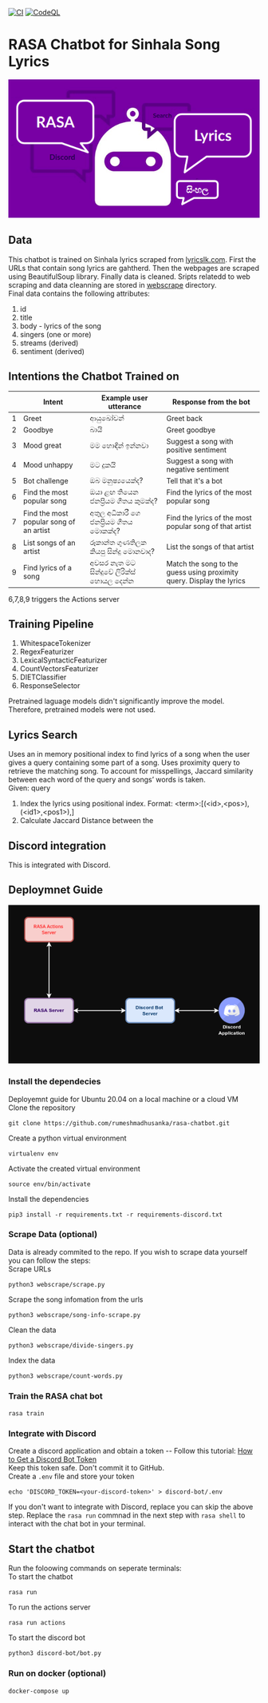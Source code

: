 [![CI](https://github.com/rumeshmadhusanka/rasa-chatbot/actions/workflows/main.yml/badge.svg?branch=master)](https://github.com/rumeshmadhusanka/rasa-chatbot/actions/workflows/main.yml)
[![CodeQL](https://github.com/rumeshmadhusanka/rasa-chatbot/actions/workflows/codeql-analysis.yml/badge.svg)](https://github.com/rumeshmadhusanka/rasa-chatbot/actions/workflows/codeql-analysis.yml)
# RASA Chatbot for Sinhala Song Lyrics
<p align="center">
  <img src="background.png" />
</p>


## Data
This chatbot is trained on Sinhala lyrics scraped from [lyricslk.com](https://lyricslk.com). First the URLs that contain song lyrics are gahtherd. Then the webpages are scraped using BeautifulSoup library. Finally data is cleaned. Sripts relatedd to web scraping and data cleanning are stored in [webscrape](webscrape) directory.<br>
Final data contains the following attributes: 
1. id
2. title 
3. body - lyrics of the song
4. singers (one or more)
5. streams (derived)
6. sentiment (derived)

## Intentions the Chatbot Trained on


| | Intent | Example user utterance|Response from the bot |
| ---| --- | ----------- |-----|
|1|Greet|ආයුඛෝවන්| Greet back|
|2|Goodbye|බායි| Greet goodbye|
|3|Mood great|මම හොඳින් ඉන්නවා|Suggest a song with positive sentiment|
|4|Mood unhappy|මට දුකයි|Suggest a song with negative sentiment|
|5|Bot challenge|ඔබ මනුෂ්‍යයෙක්ද?|Tell that it's a bot|
|6|Find the most popular song|ඔයා ළඟ තියෙන ජනප්‍රියම ගීතය කුමක්ද?|Find the lyrics of the most popular song|
|7|Find the most popular song of an artist|අතුල අධිකාරී ගෙ ජනප්‍රියම ගීතය මොකක්ද?|Find the lyrics of the most popular song of that artist|
|8|List songs of an artist|රූකාන්ත ගුණතිලක කියපු සින්දු මොනවාද?| List the songs of that artist|
|9|Find lyrics of a song|අවසර නැත මට සින්දුවේ ලිරික්ස් හොයල දෙන්න| Match the song to the guess using proximity query. Display the lyrics | 

6,7,8,9 triggers the Actions server

## Training Pipeline
1. WhitespaceTokenizer
2. RegexFeaturizer
3. LexicalSyntacticFeaturizer
4. CountVectorsFeaturizer
5. DIETClassifier
6. ResponseSelector

Pretrained laguage models didn't significantly improve the model. Therefore, pretrained models were not used.<br>

## Lyrics Search
Uses an in memory positional index to find lyrics of a song when the user gives a query containing some part of a song. Uses proximity query to retrieve the matching song. To account for misspellings, Jaccard similarity between each word of the query and songs’ words is taken.<br>
Given: query<br>
1. Index the lyrics using positional index. 
   Format: \<term>:\[(\<id>,\<pos>),(\<id1>,\<pos1>),]
2. Calculate Jaccard Distance between the 
## Discord integration
This is integrated with Discord.

## Deploymnet Guide
<p align="center">
  <img src="deployment.png" />
</p>


### Install the dependecies
Deployemnt guide for Ubuntu 20.04 on a local machine or a cloud VM <br>
Clone the repository
```
git clone https://github.com/rumeshmadhusanka/rasa-chatbot.git
```
Create a python virtual environment
``` 
virtualenv env
```
Activate the created virtual environment
```
source env/bin/activate
```
Install the dependencies
```
pip3 install -r requirements.txt -r requirements-discord.txt
```
### Scrape Data (optional)
Data is already commited to the repo. If you wish to scrape data yourself you can follow the steps:<br>
Scrape URLs
```
python3 webscrape/scrape.py
```
Scrape the song infomation from the urls
```
python3 webscrape/song-info-scrape.py
```
Clean the data
```
python3 webscrape/divide-singers.py
```
Index the data
```
python3 webscrape/count-words.py
```
### Train the RASA chat bot
```
rasa train 
```
### Integrate with Discord
Create a discord application and obtain a token -- Follow this tutorial: [How to Get a Discord Bot Token](https://www.writebots.com/discord-bot-token/)<br>
Keep this token safe. Don't commit it to GitHub.<br>
Create a `.env` file and store your token
```
echo 'DISCORD_TOKEN=<your-discord-token>' > discord-bot/.env
```
If you don't want to integrate with Discord, replace you can skip the above step. Replace the `rasa run` commnad in the next step with `rasa shell` to interact with the chat bot in your terminal.
## Start the chatbot
Run the foloowing commands on seperate terminals:<br>
To start the chatbot
```
rasa run
```
To run the actions server
```
rasa run actions
```
To start the discord bot
```
python3 discord-bot/bot.py
```
### Run on docker (optional)
```
docker-compose up
```

